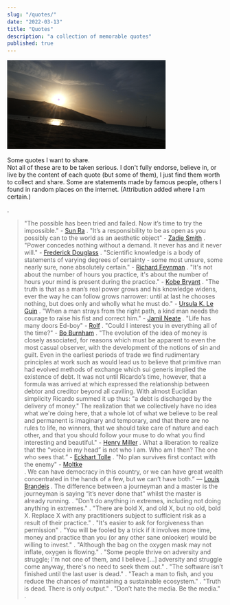 ```yaml
---
slug: "/quotes/"
date: "2022-03-13"
title: "Quotes"
description: "a collection of memorable quotes"
published: true
---
```


![](../../images/sunrise.png)

Some quotes I want to share.  
Not all of these are to be taken serious. I don't fully endorse, believe in, or live by the content of each quote (but some of them), I just find them worth to collect and share. Some are statements made by famous people, others I found in random places on the internet. (Attribution added where I am certain.)

.

> "The possible has been tried and failed. Now it’s time to try the impossible." - [Sun Ra](https://en.wikipedia.org/wiki/Sun_Ra)
> .
> "It’s a responsibility to be as open as you possibly can to the world as an aesthetic object" - [Zadie Smith](https://en.wikipedia.org/wiki/Zadie_Smith)
> .
> "Power concedes nothing without a demand. It never has and it never will." - [Frederick Douglass](https://en.wikipedia.org/wiki/Frederick_Douglass)
> .
> "Scientific knowledge is a body of statements of varying degrees of certainty - some most unsure, some nearly sure, none absolutely certain." - [Richard Feynman](https://en.wikipedia.org/wiki/Richard_Feynman)
> .
> "It's not about the number of hours you practice, it's about the number of hours your mind is present during the practice." - [Kobe Bryant](https://en.wikipedia.org/wiki/Kobe_Bryant)
> .
> "The truth is that as a man’s real power grows and his knowledge widens, ever the way he can follow grows narrower: until at last he chooses nothing, but does only and wholly what he must do." - [Ursula K. Le Guin](https://en.wikipedia.org/wiki/Ursula_K._Le_Guin)
> .
> "When a man strays from the right path, a kind man needs the courage to raise his fist and correct him." - [Jamil Neate](https://gundam.fandom.com/wiki/Jamil_Neate)
> .
> "Life has many doors Ed-boy" - [Rolf](https://ed.fandom.com/wiki/Rolf)
> .
> "Could I interest you in everything all of the time?" - [Bo Burnham](https://www.youtube.com/watch?v=8NJDMV9hJxc)
> .
> "The evolution of the idea of money is closely associated, for reasons which must be apparent to even the most casual observer, with the development of the notions of sin and guilt. Even in the earliest periods of trade we find rudimentary principles at work such as would lead us to believe that primitive man had evolved methods of exchange which sui generis implied the existence of debt. It was not until Ricardo’s time, however, that a formula was arrived at which expressed the relationship between debtor and creditor beyond all caviling. With almost Euclidian simplicity Ricardo summed it up thus: "a debt is discharged by the delivery of money." The realization that we collectively have no idea what we're doing here, that a whole lot of what we believe to be real and permanent is imaginary and temporary, and that there are no rules to life, no winners, that we should take care of nature and each other, and that you should follow your muse to do what you find interesting and beautiful." - [Henry Miller](https://en.wikipedia.org/wiki/Henry_Miller)
> .
> What a liberation to realize that the “voice in my head” is not who I am. Who am I then? The one who sees that.” - [Eckhart Tolle](https://en.wikipedia.org/wiki/Eckhart_Tolle)
> .
> "No plan survives first contact with the enemy" - [Moltke](https://en.wikipedia.org/wiki/Helmuth_von_Moltke_the_Elder)  
> .
> We can have democracy in this country, or we can have great wealth concentrated in the hands of a few, but we can’t have both.” — [Louis Brandeis](https://en.wikipedia.org/wiki/Louis_Brandeis)
> .
> The difference between a journeyman and a master is the journeyman is saying “it’s never done that” whilst the master is already running.
> .
> "Don’t do anything in extremes, including not doing anything in extremes."
> .
> "There are bold X, and old X, but no old, bold X. Replace X with any practitioners subject to sufficient risk as a result of their practice."
> .
> "It's easier to ask for forgiveness than permission"
> .
> "You will be fooled by a trick if it involves more time, money and practice than you (or any other sane onlooker) would be willing to invest."
> .
> "Although the bag on the oxygen mask may not inflate, oxygen is flowing."
> .
> "Some people thrive on adversity and struggle; I'm not one of them, and I believe [...] adversity and struggle come anyway, there's no need to seek them out."
> .
> "The software isn’t finished until the last user is dead."
> .
> "Teach a man to fish, and you reduce the chances of maintaining a sustainable ecosystem."
> .
> "Truth is dead. There is only output."
> .
> "Don’t hate the media. Be the media."
> .
